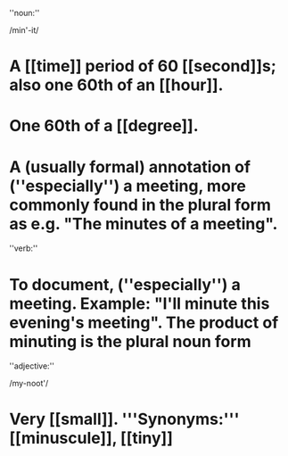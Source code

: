 ''noun:''

/min'-it/

# A [[time]] period of 60 [[second]]s; also one 60th of an [[hour]].
# One 60th of a [[degree]].
# A (usually formal) annotation of (''especially'') a meeting, more commonly found in the plural form as e.g. "The minutes of a meeting".

''verb:''

# To document, (''especially'') a meeting. Example: "I'll minute this evening's meeting". The product of minuting is the plural noun form

''adjective:''

/my-noot'/

# Very [[small]]. '''Synonyms:''' [[minuscule]], [[tiny]]